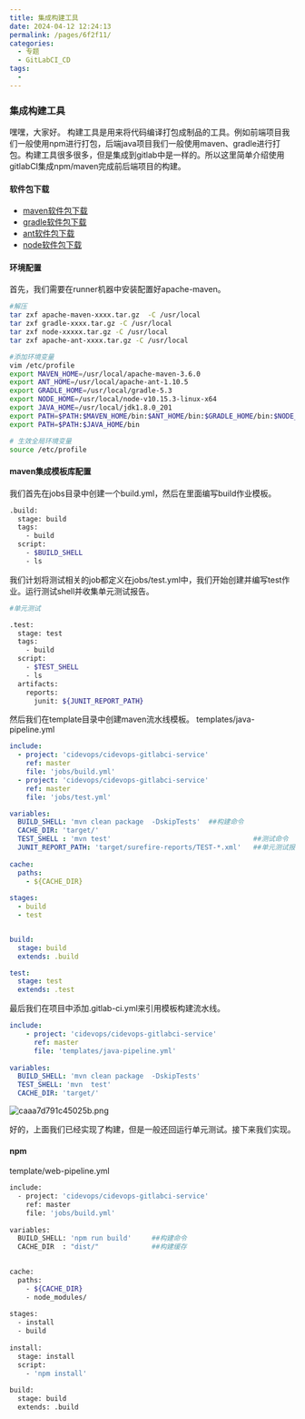 ```yaml
---
title: 集成构建工具
date: 2024-04-12 12:24:13
permalink: /pages/6f2f11/
categories:
  - 专题
  - GitLabCI_CD
tags:
  - 
---
```


### 集成构建工具

嘿嘿，大家好。 构建工具是用来将代码编译打包成制品的工具。例如前端项目我们一般使用npm进行打包，后端java项目我们一般使用maven、gradle进行打包。构建工具很多很多，但是集成到gitlab中是一样的。所以这里简单介绍使用gitlabCI集成npm/maven完成前后端项目的构建。

#### 软件包下载

- [maven软件包下载](http://maven.apache.org/download.cgi)
- [gradle软件包下载](https://downloads.gradle.org/distributions/gradle-5.3-bin.zip)
- [ant软件包下载](https://ant.apache.org/bindownload.cgi)
- [node软件包下载](https://nodejs.org/en/download/)

#### 环境配置

首先，我们需要在runner机器中安装配置好apache-maven。

```bash
#解压
tar zxf apache-maven-xxxx.tar.gz  -C /usr/local
tar zxf gradle-xxxx.tar.gz -C /usr/local
tar zxf node-xxxxx.tar.gz -C /usr/local
tar zxf apache-ant-xxxx.tar.gz -C /usr/local

#添加环境变量
vim /etc/profile
export MAVEN_HOME=/usr/local/apache-maven-3.6.0
export ANT_HOME=/usr/local/apache-ant-1.10.5
export GRADLE_HOME=/usr/local/gradle-5.3
export NODE_HOME=/usr/local/node-v10.15.3-linux-x64
export JAVA_HOME=/usr/local/jdk1.8.0_201
export PATH=$PATH:$MAVEN_HOME/bin:$ANT_HOME/bin:$GRADLE_HOME/bin:$NODE_HOME/bin
export PATH=$PATH:$JAVA_HOME/bin

# 生效全局环境变量
source /etc/profile   
```

#### maven集成模板库配置

我们首先在jobs目录中创建一个build.yml，然后在里面编写build作业模板。

```bash
.build:
  stage: build
  tags:
    - build
  script: 
    - $BUILD_SHELL
    - ls
```

我们计划将测试相关的job都定义在jobs/test.yml中，我们开始创建并编写test作业。运行测试shell并收集单元测试报告。

```bash
#单元测试

.test:
  stage: test
  tags:
    - build
  script:
    - $TEST_SHELL
    - ls 
  artifacts:
    reports:
      junit: ${JUNIT_REPORT_PATH}
```

然后我们在template目录中创建maven流水线模板。 templates/java-pipeline.yml

```yaml
include:
  - project: 'cidevops/cidevops-gitlabci-service'
    ref: master
    file: 'jobs/build.yml'
  - project: 'cidevops/cidevops-gitlabci-service'
    ref: master
    file: 'jobs/test.yml'

variables:
  BUILD_SHELL: 'mvn clean package  -DskipTests'  ##构建命令
  CACHE_DIR: 'target/'
  TEST_SHELL : 'mvn test'                                   ##测试命令
  JUNIT_REPORT_PATH: 'target/surefire-reports/TEST-*.xml'   ##单元测试报告
  
cache:
  paths:
    - ${CACHE_DIR}
    
stages:
  - build
  - test


build:
  stage: build
  extends: .build

test:
  stage: test
  extends: .test
```

最后我们在项目中添加.gitlab-ci.yml来引用模板构建流水线。

```yaml
include:
    - project: 'cidevops/cidevops-gitlabci-service'
      ref: master
      file: 'templates/java-pipeline.yml'
  
variables:
  BUILD_SHELL: 'mvn clean package  -DskipTests'  
  TEST_SHELL: 'mvn  test'
  CACHE_DIR: 'target/'
```

![caaa7d791c45025b.png](http://pic.zzppjj.top/LightPicture/2024/04/caaa7d791c45025b.png)

好的，上面我们已经实现了构建，但是一般还回运行单元测试。接下来我们实现。

#### npm

template/web-pipeline.yml

```bash
include:
  - project: 'cidevops/cidevops-gitlabci-service'
    ref: master
    file: 'jobs/build.yml'
    
variables:
  BUILD_SHELL: 'npm run build'     ##构建命令                                   
  CACHE_DIR  : "dist/"             ##构建缓存
  

cache:
  paths:
    - ${CACHE_DIR}
    - node_modules/
    
stages:
  - install
  - build
  
install:
  stage: install
  script:
    - 'npm install'
    
build:
  stage: build
  extends: .build
```
